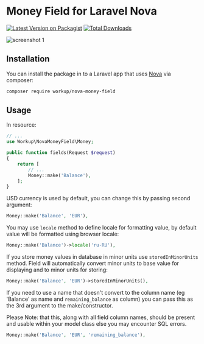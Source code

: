 # Money Field for Laravel Nova

[![Latest Version on Packagist](https://img.shields.io/packagist/v/vyuldashev/nova-money-field.svg?style=flat-square)](https://packagist.org/packages/vyuldashev/nova-money-field)
[![Total Downloads](https://img.shields.io/packagist/dt/vyuldashev/nova-money-field.svg?style=flat-square)](https://packagist.org/packages/vyuldashev/nova-money-field)

![screenshot 1](https://raw.githubusercontent.com/vyuldashev/nova-money-field/master/docs/user-details.png)

## Installation

You can install the package in to a Laravel app that uses [Nova](https://nova.laravel.com) via composer:

```bash
composer require workup/nova-money-field
```

## Usage

In resource:

```php
// ...
use Workup\NovaMoneyField\Money;

public function fields(Request $request)
{
    return [
        // ...
        Money::make('Balance'),
    ];
}
```

USD currency is used by default, you can change this by passing second argument:

```php
Money::make('Balance', 'EUR'),
```

You may use `locale` method to define locale for formatting value, by default value will be formatted using browser locale:

```php
Money::make('Balance')->locale('ru-RU'),
```

If you store money values in database in minor units use `storedInMinorUnits` method. Field will automatically convert minor units to base value for displaying and to minor units for storing:

```php
Money::make('Balance', 'EUR')->storedInMinorUnits(),
```

If you need to use a name that doesn't convert to the column name (eg 'Balance' as name and `remaining_balance` as column) you can pass this as the 3rd argument to the make/constructor. 

Please Note: that this, along with all field column names, should be present and usable within your model class else you may encounter SQL errors.

```php
Money::make('Balance', 'EUR', 'remaining_balance'),
```

